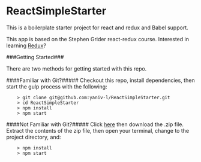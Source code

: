 # ReactSimpleStarter
This is a boilerplate starter project for react and redux and Babel support.

This app is based on the Stephen Grider react-redux course.
Interested in learning [Redux](https://www.udemy.com/react-redux/)?

###Getting Started###

There are two methods for getting started with this repo.

####Familiar with Git?#####
Checkout this repo, install dependencies, then start the gulp process with the following:

```
	> git clone git@github.com:yaniv-l/ReactSimpleStarter.git
	> cd ReactSimpleStarter
	> npm install
	> npm start
```

####Not Familiar with Git?#####
Click [here](https://github.com/yaniv-l/ReactSimpleStarter.git) then download the .zip file.  Extract the contents of the zip file, then open your terminal, change to the project directory, and:

```
	> npm install
	> npm start
```
